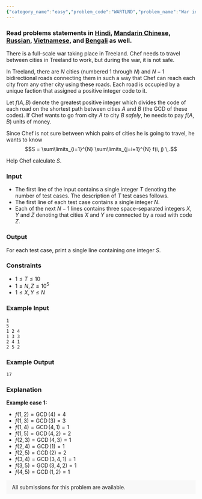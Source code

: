 ```yaml
---
{"category_name":"easy","problem_code":"WARTLND","problem_name":"War in Treeland Again","problemComponents":{"constraints":"","constraintsState":false,"subtasks":"","subtasksState":false,"inputFormat":"","inputFormatState":false,"outputFormat":"","outputFormatState":false,"sampleTestCases":{"0":{"id":1,"input":"1\n5\n1 2 4\n1 3 3\n2 4 1\n2 5 2","output":17,"explanation":"**Example case 1:**\n- $f(1, 2) = \\mathrm{GCD}\\,(4) = 4$\n- $f(1, 3) = \\mathrm{GCD}\\,(3) = 3$\n- $f(1, 4) = \\mathrm{GCD}\\,(4, 1) = 1$\n- $f(1, 5) = \\mathrm{GCD}\\,(4, 2) = 2$\n- $f(2, 3) = \\mathrm{GCD}\\,(4, 3) = 1$\n- $f(2, 4) = \\mathrm{GCD}\\,(1) = 1$\n- $f(2, 5) = \\mathrm{GCD}\\,(2) = 2$\n- $f(3, 4) = \\mathrm{GCD}\\,(3, 4, 1) = 1$\n- $f(3, 5) = \\mathrm{GCD}\\,(3, 4, 2) = 1$\n- $f(4, 5) = \\mathrm{GCD}\\,(1, 2) = 1$","isDeleted":false}}},"video_editorial_url":"","languages_supported":{"0":"CPP14","1":"C","2":"JAVA","3":"PYTH 3.6","4":"PYTH","5":"PYP3","6":"CS2","7":"ADA","8":"PYPY","9":"TEXT","10":"PAS fpc","11":"NODEJS","12":"RUBY","13":"PHP","14":"GO","15":"HASK","16":"TCL","17":"PERL","18":"SCALA","19":"LUA","20":"kotlin","21":"BASH","22":"JS","23":"LISP sbcl","24":"rust","25":"PAS gpc","26":"BF","27":"CLOJ","28":"R","29":"D","30":"CAML","31":"FORT","32":"ASM","33":"swift","34":"FS","35":"WSPC","36":"LISP clisp","37":"SQL","38":"SCM guile","39":"PERL6","40":"ERL","41":"CLPS","42":"ICK","43":"NICE","44":"PRLG","45":"ICON","46":"COB","47":"SCM chicken","48":"PIKE","49":"SCM qobi","50":"ST","51":"NEM"},"max_timelimit":3,"source_sizelimit":50000,"problem_author":"ezio_26","problem_tester":null,"date_added":"11-07-2019","tags":{"0":"cook108","1":"divisors","2":"ezio_26","3":"inclusion","4":"taran_1407","5":"union"},"problem_difficulty_level":"Easy","best_tag":"Union Find","editorial_url":"https://discuss.codechef.com/problems/WARTLND","time":{"view_start_date":1563733802,"submit_start_date":1563733802,"visible_start_date":1563733802,"end_date":1735669800},"is_direct_submittable":false,"problemDiscussURL":"https://discuss.codechef.com/search?q=WARTLND","is_proctored":false,"visitedContests":{},"layout":"problem"}
---
```

### Read problems statements in [Hindi](https://www.codechef.com/download/translated/COOK108/hindi/WARTLND.pdf), [Mandarin Chinese](https://www.codechef.com/download/translated/COOK108/mandarin/WARTLND.pdf), [Russian](https://www.codechef.com/download/translated/COOK108/russian/WARTLND.pdf), [Vietnamese](https://www.codechef.com/download/translated/COOK108/vietnamese/WARTLND.pdf), and [Bengali](https://www.codechef.com/download/translated/COOK108/bengali/WARTLND.pdf) as well.

There is a full-scale war taking place in Treeland. Chef needs to travel between cities in Treeland to work, but during the war, it is not safe.

In Treeland, there are $N$ cities (numbered $1$ through $N$) and $N - 1$ bidirectional roads connecting them in such a way that Chef can reach each city from any other city using these roads. Each road is occupied by a unique faction that assigned a positive integer code to it.

Let $f(A, B)$ denote the greatest positive integer which divides the code of each road on the shortest path between cities $A$ and $B$ (the GCD of these codes). If Chef wants to go from city $A$ to city $B$ *safely*, he needs to pay $f(A, B)$ units of money.

Since Chef is not sure between which pairs of cities he is going to travel, he wants to know
$$S = \sum\limits_{i=1}^{N} \sum\limits_{j=i+1}^{N} f(i, j) \,.$$

Help Chef calculate $S$.

### Input
- The first line of the input contains a single integer $T$ denoting the number of test cases. The description of $T$ test cases follows.
- The first line of each test case contains a single integer $N$.
- Each of the next $N-1$ lines contains three space-separated integers $X$, $Y$ and $Z$ denoting that cities $X$ and $Y$ are connected by a road with code $Z$.

### Output
For each test case, print a single line containing one integer $S$.

### Constraints
- $1 \le T \le 10$
- $1 \le N, Z \le 10^5$
- $1 \le X, Y \le N$

### Example Input
```
1
5
1 2 4
1 3 3
2 4 1
2 5 2
```

### Example Output
```
17
```

### Explanation
**Example case 1:**
- $f(1, 2) = \mathrm{GCD}\,(4) = 4$
- $f(1, 3) = \mathrm{GCD}\,(3) = 3$
- $f(1, 4) = \mathrm{GCD}\,(4, 1) = 1$
- $f(1, 5) = \mathrm{GCD}\,(4, 2) = 2$
- $f(2, 3) = \mathrm{GCD}\,(4, 3) = 1$
- $f(2, 4) = \mathrm{GCD}\,(1) = 1$
- $f(2, 5) = \mathrm{GCD}\,(2) = 2$
- $f(3, 4) = \mathrm{GCD}\,(3, 4, 1) = 1$
- $f(3, 5) = \mathrm{GCD}\,(3, 4, 2) = 1$
- $f(4, 5) = \mathrm{GCD}\,(1, 2) = 1$

<aside style='background: #f8f8f8;padding: 10px 15px;'><div>All submissions for this problem are available.</div></aside>